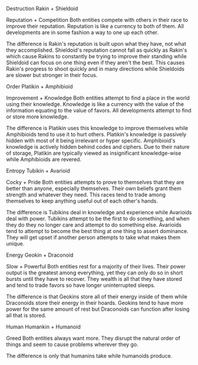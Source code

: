 Destruction
Rakin + Shieldoid

Reputation + Competition
Both entities compete with others in their race to improve their reputation. Reputation is like a currency to both of them. All developments are in some fashion a way to one up each other.

The difference is Rakin's reputation is built upon what they have, not what they accomplished. Shieldoid's reputation cannot fall as quickly as Rakin's which cause Rakins to constantly be trying to improve their standing while Shieldoid can focus on one thing even if they aren't the best. This causes Rakin's progress to shoot quickly and in many directions while Shieldoids are slower but stronger in their focus. 

Order
Platikin + Amphibioid

Improvement + Knowledge
Both entities attempt to find a place in the world using their knowledge. Knowledge is like a currency with the value of the information equating to the value of favors. All developments attempt to find or store more knowledge.

The difference is Platikin uses this knowledge to improve themselves while Amphibioids tend to use it to hurt others. Platikin's knowledge is passively hidden with most of it being irrelevant or hyper specific. Amphibioid's knowledge is actively hidden behind codes and ciphers. Due to their nature of storage, Platikin are typically viewed as insignificant knowledge-wise while Amphibioids are revered.

Entropy
Tubikin + Avarioid

Cocky + Pride
Both entities attempts to prove to themselves that they are better than anyone, especially themselves. Their own beliefs grant them strength and whatever they need. This races tend to trade among themselves to keep anything useful out of each other's hands.

The difference is Tubikins deal in knowledge and experience while Avarioids deal with power. Tubikins attempt to be the first to do something, and when they do they no longer care and attempt to do something else. Avarioids tend to attempt to become the best thing at one thing to assert dominance. They will get upset if another person attempts to take what makes them unique.

Energy
Geokin + Draconoid

Slow + Powerful
Both entities rest for a majority of their lives. Their power output is the greatest among everything, yet they can only do so in short bursts until they have to recover. They wealth is all that they have stored and tend to trade favors so have longer uninterrupted sleeps.

The difference is that Geokins store all of their energy inside of them while Draconoids store their energy in their hoards. Geokins tend to have more power for the same amount of rest but Draconoids can function after losing all that is stored. 


Human
Humankin + Humanoid

Greed
Both entities always want more. They disrupt the natural order of things and seem to cause problems wherever they go.

The difference is only that humanins take while humanoids produce.